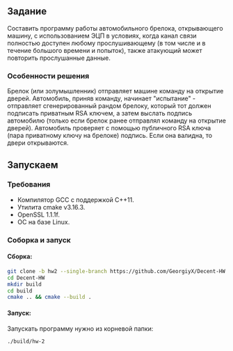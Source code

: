 ## Задание
Составить программу работы автомобильного брелока, открывающего машину, с использованием ЭЦП в условиях, когда канал связи полностью доступен любому прослушивающему (в том числе и в течение большого времени и попыток), также атакующий может повторить прослушанные данные. 

### Особенности решения

Брелок (или золумышленник) отправляет машине команду на открытие дверей. Автомобиль, приняв команду, начинает "испытание" - отправляет сгенерированный рандом брелоку, который тот должен подписать приватным RSA ключем, а затем выслать подпись автомобилю (только если брелок ранее отправлял команду на открытие дверей). Автомобиль проверяет с помощью публичного RSA ключа (пара приватному ключу на брелоке) подпись. Если она валидна, то двери открываются.

## Запускаем
### Требования

- Компилятор GCC с поддержкой С++11.
- Утилита cmake v3.16.3.
- OpenSSL 1.1.1f.
- ОС на базе Linux.

### Соборка и запуск

#### Сборка:

```bash
git clone -b hw2 --single-branch https://github.com/GeorgiyX/Decent-HW.git
cd Decent-HW
mkdir build
cd build
cmake .. && cmake --build .
```

#### Запуск:

Запускать программу нужно из корневой папки:

```bash
./build/hw-2
```
